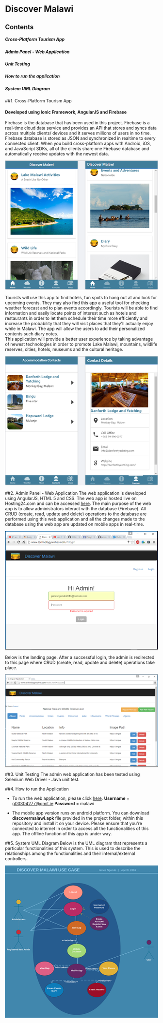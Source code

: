# Discover Malawi

## Contents
##### Cross-Platform Tourism App
##### Admin Panel - Web Application
##### Unit Testing
##### How to run the application
##### System UML Diagram

##1. Cross-Platform Tourism App

#### Developed using Ionic Framework, AngularJS and Firebase
Firebase is the database that has been used in this project. Firebase is a real-time cloud data service and provides an API that stores and syncs data across multiple clients/ devices and it serves millions of users in no time. Firebase database is stored as JSON and synchronized in realtime to every connected client. When you build cross-platform apps with Android, iOS, and JavaScript SDKs, all of the clients share one Firebase database and automatically receive updates with the newest data.

![alt tag](https://github.com/jamesngondo2013/DiscoverMalawi/blob/master/images/startpage.PNG)

Tourists will use this app to find hotels, fun spots to hang out at and look for upcoming events.  They may also find this app a useful tool for checking weather forecast and to plan events accordingly. Tourists will be able to find information and easily locate points of interest such as hotels and restaurants in order to let them schedule their time more efficiently and increase the probability that they will visit places that they'll actually enjoy while in Malawi. The app will allow the users to add their personalized contents such diary notes.	
This application will provide a better user experience by taking advantage of newest technologies in order to promote Lake Malawi, mountains, wildlife reserves, cities, hotels, museums and the cultural heritage.

![alt tag](https://github.com/jamesngondo2013/DiscoverMalawi/blob/master/images/accomodation.PNG)

##2. Admin Panel - Web Application
The web application is developed using AngularJS, HTML 5 and CSS. The web app is hosted live on Hosting24.com and can be accessed [here](http://www.technologywolves.com/). The main purpose of the web app is to allow administrators interact with the database (Firebase). All CRUD (create, read, update and delete) operations to the database are performed using this web application and all the changes made to the database using the web app are updated on mobile apps in real-time. 

![alt tag](https://github.com/jamesngondo2013/DiscoverMalawi/blob/master/images/login.PNG)

Below is the landing page. After a successful login, the admin is redirected to this page where CRUD (create, read, update and delete) operations take place.

![alt tag](https://github.com/jamesngondo2013/DiscoverMalawi/blob/master/images/success_page.PNG)

##3. Unit Testing
The admin web application has been tested using Selenium Web Driver - Java unit test.

##4. How to run the Application
* To run the web application, please click [here](http://www.technologywolves.com/).
  **Username** = g00304277@gmit.ie
  **Password** = malawi

* The mobile app version runs on android platform. You can download **discovermalawi.apk** file provided in the project folder, within this repository and install it on your device. Please ensure that you're connected to internet in order to access all the functionalities of this app. The offline function of this app is under way.

##5. System UML Diagram
Below is the UML diagram that represents a particular functionalities of this system. This is used to describe the relationships among the functionalities and their internal/external controllers.

![alt tag](https://github.com/jamesngondo2013/DiscoverMalawi/blob/master/images/UseCases.png)


